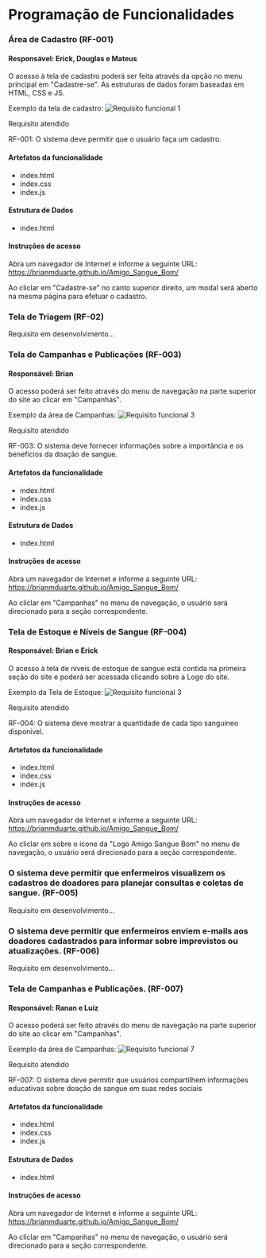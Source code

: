 # Programação de Funcionalidades



### Área de Cadastro (RF-001)

#### Responsável: Erick, Douglas e Mateus

O acesso à tela de cadastro poderá ser feita através da opção no menu principal em "Cadastre-se". As estruturas de dados foram baseadas em HTML, CSS e JS.

Exemplo da tela de cadastro:
![Requisito funcional 1](../documentos/img/pageModal.png)

Requisito atendido

RF-001: O sistema deve permitir que o usuário faça um cadastro.

#### Artefatos da funcionalidade

* index.html
* index.css
* index.js


#### Estrutura de Dados

* index.html

#### Instruções de acesso

Abra um navegador de Internet e informe a seguinte URL: https://brianmduarte.github.io/Amigo_Sangue_Bom/

Ao cliclar em "Cadastre-se" no canto superior direito, um modal será aberto na mesma página para efetuar o cadastro.



### Tela de Triagem (RF-02)

Requisito em desenvolvimento...


### Tela de Campanhas e Publicações (RF-003)

#### Responsável: Brian

O acesso poderá ser feito através do menu de navegação na parte superior do site ao clicar em "Campanhas".

Exemplo da área de Campanhas:
![Requisito funcional 3](../documentos/img/pageCampanhas.png)

Requisito atendido

RF-003: O sistema deve fornecer informações sobre a importância e os benefícios da doação de sangue.

#### Artefatos da funcionalidade

* index.html
* index.css
* index.js


#### Estrutura de Dados

* index.html

#### Instruções de acesso

Abra um navegador de Internet e informe a seguinte URL: https://brianmduarte.github.io/Amigo_Sangue_Bom/

Ao cliclar em "Campanhas" no menu de navegação, o usuário será direcionado para a seção correspondente.

### Tela de Estoque e Níveis de Sangue (RF-004)

#### Responsável: Brian e Erick

O acesso à tela de níveis de estoque de sangue está contida na primeira seção do site e poderá ser acessada clicando sobre a Logo do site. 

Exemplo da Tela de Estoque:
![Requisito funcional 3](../documentos/img/pageSangue)


Requisito atendido

RF-004: O sistema deve mostrar a quantidade de cada tipo sanguíneo disponível.

#### Artefatos da funcionalidade

* index.html
* index.css
* index.js

#### Instruções de acesso

Abra um navegador de Internet e informe a seguinte URL: https://brianmduarte.github.io/Amigo_Sangue_Bom/

Ao cliclar em sobre o ícone da "Logo Amigo Sangue Bom" no menu de navegação, o usuário será direcionado para a seção correspondente.


### O sistema deve permitir que enfermeiros visualizem os cadastros de doadores para planejar consultas e coletas de sangue. (RF-005)

Requisito em desenvolvimento...

### O sistema deve permitir que enfermeiros enviem e-mails aos doadores cadastrados para informar sobre imprevistos ou atualizações. (RF-006)

Requisito em desenvolvimento...

### Tela de Campanhas e Publicações. (RF-007) 

#### Responsável: Ranan e Luiz

O acesso poderá ser feito através do menu de navegação na parte superior do site ao clicar em "Campanhas".

Exemplo da área de Campanhas:
![Requisito funcional 7](../documentos/img/pageCampanhas.png)

Requisito atendido

RF-007: O sistema deve permitir que usuários compartilhem informações educativas sobre doação de sangue em suas redes sociais

#### Artefatos da funcionalidade

* index.html
* index.css
* index.js

#### Estrutura de Dados

* index.html

#### Instruções de acesso

Abra um navegador de Internet e informe a seguinte URL: https://brianmduarte.github.io/Amigo_Sangue_Bom/

Ao cliclar em "Campanhas" no menu de navegação, o usuário será direcionado para a seção correspondente.

